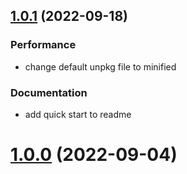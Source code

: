 ## [1.0.1](https://gitlab.com/cherjs/cher/-/compare/v1.0.0...v1.0.1) (2022-09-18)

### Performance

- change default unpkg file to minified

### Documentation

- add quick start to readme

# [1.0.0](https://gitlab.com/cherjs/cher/-/tree/v1.0.0) (2022-09-04)

